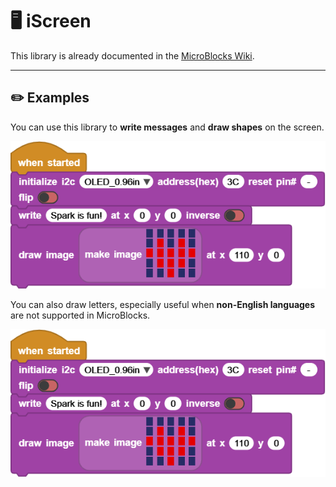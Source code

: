 # 🖥️ iScreen

This library is already documented in the [MicroBlocks Wiki](https://wiki.microblocks.fun/en/extension_libraries/oled).

---

## ✏️ Examples

You can use this library to **write messages** and **draw shapes** on the screen.

![](../Images/51.png)

You can also draw letters, especially useful when **non-English languages** are not supported in MicroBlocks.

![](../Images/51.png)
